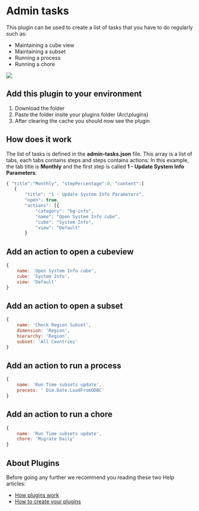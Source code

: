 # Admin tasks
This plugin can be used to create a list of tasks that you have to do regularly such as:
* Maintaining a cube view
* Maintaining a subset
* Running a process
* Running a chore

<img src="https://s3.amazonaws.com/cubewise-downloads/web_assets/arc-plugins/admin-tasks-trello.gif" />

## Add this plugin to your environment
1. Download the folder
2. Paste the folder insite your plugins folder (Arc\plugins)
3. After clearing the cache you should now see the plugin

## How does it work
The list of tasks is defined in the **admin-tasks.json** file. This array is a list of tabs, each tabs contains steps and steps contains actions:
In this example, the tab title is **Monthly** and the first step is called **1 - Update System Info Parameters**:
```js
{ "title":"Monthly", "stepPercentage":0, "content":[
   {
       "title": "1 - Update System Info Parameters",
       "open": true,
       "actions": [{
           "category": "bg-info",
           "name": "Open System Info cube",
           "cube": "System Info",
           "view": "Default"
       }
```
## Add an action to open a cubeview
```js
{
    name: 'Open System Info cube',
    cube: 'System Info',
    view: 'Default'
}
```
## Add an action to open a subset
```js
{
    name: 'Check Region Subset',
    dimension: 'Region',
    hierarchy: 'Region',
    subset: 'All Countries'
}
```
## Add an action to run a process
```js
{
    name: 'Run Time subsets update',
    process: ' Dim.Date.LoadFromODBC'
}
```
## Add an action to run a chore
```js
{
    name: 'Run Time subsets update',
    chore: 'Migrate Daily'
}
```

## About Plugins
Before going any further we recommend you reading these two Help articles:
* [How plugins work](https://code.cubewise.com/arc-docs/how-plugins-work)
* [How to create your plugins](https://code.cubewise.com/arc-docs/how-to-create-your-plugins)
